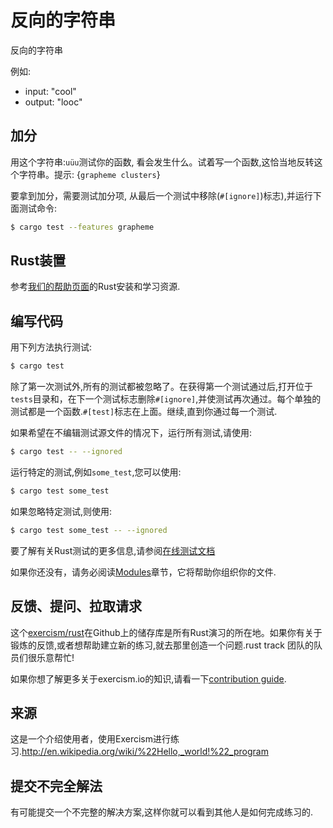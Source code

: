 # 反向的字符串

反向的字符串

例如:

- input: "cool"
- output: "looc"

## 加分

用这个字符串:`uüu`测试你的函数, 看会发生什么。试着写一个函数,这恰当地反转这个字符串。提示: {`grapheme clusters`}

要拿到加分，需要测试加分项, 从最后一个测试中移除(`#[ignore]`)标志),并运行下面测试命令:

```bash
$ cargo test --features grapheme
```

## Rust装置

参考[我们的帮助页面][help-page]的Rust安装和学习资源.

## 编写代码

用下列方法执行测试:

```bash
$ cargo test
```

除了第一次测试外,所有的测试都被忽略了。在获得第一个测试通过后,打开位于`tests`目录和，在下一个测试标志删除`#[ignore]`,并使测试再次通过。每个单独的测试都是一个函数.`#[test]`标志在上面。继续,直到你通过每一个测试.

如果希望在不编辑测试源文件的情况下，运行所有测试,请使用:

```bash
$ cargo test -- --ignored
```

运行特定的测试,例如`some_test`,您可以使用:

```bash
$ cargo test some_test
```

如果忽略特定测试,则使用:

```bash
$ cargo test some_test -- --ignored
```

要了解有关Rust测试的更多信息,请参阅[在线测试文档][rust-tests]

如果你还没有，请务必阅读[Modules](https://doc.rust-lang.org/book/2018-edition/ch07-00-modules.html)章节，它将帮助你组织你的文件.

## 反馈、提问、拉取请求

这个[exercism/rust](https://github.com/exercism/rust)在Github上的储存库是所有Rust演习的所在地。如果你有关于锻炼的反馈,或者想帮助建立新的练习,就去那里创造一个问题.rust track 团队的队员们很乐意帮忙!

如果你想了解更多关于exercism.io的知识,请看一下[contribution guide](https://github.com/exercism/docs/blob/master/contributing-to-language-tracks/README.md).

[help-page]: https://exercism.io/tracks/rust/learning

[modules]: https://doc.rust-lang.org/book/2018-edition/ch07-00-modules.html

[cargo]: https://doc.rust-lang.org/book/2018-edition/ch14-00-more-about-cargo.html

[rust-tests]: https://doc.rust-lang.org/book/2018-edition/ch11-02-running-tests.html

## 来源

这是一个介绍使用者，使用Exercism进行练习.<http://en.wikipedia.org/wiki/%22Hello,_world!%22_program>

## 提交不完全解法

有可能提交一个不完整的解决方案,这样你就可以看到其他人是如何完成练习的.
